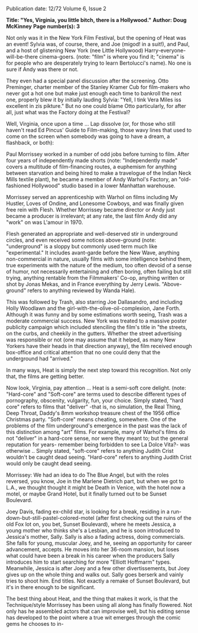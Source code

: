 Publication date: 12/72
Volume 6, Issue 2

**Title: "Yes, Virginia, you little bitch, there is a Hollywood."**
**Author: Doug McKinney**
**Page number(s): 3**

Not only was it in the New York Film Festival, but the opening of Heat was an event! Sylvia was, of course, there, and Joe (migod! in a suit!), and Paul, and a host of glistening New York (nee Little Hollywood) Harry-everyone-will-be-there cinema-goers. (note: "film" is where you find it; "cinema" is for people who are desperately trying to learn Bertolucci's name). No one is sure if Andy was there or not.


They even had a special panel discussion after the screening. Otto Preminger, charter member of the Stanley Kramer Cub for film-makers who never got a hot one but make just enough each time to bankroll the next one, properly blew it by initially lauding Sylvia: "Yell, I tink Vera Miles iss excellent in zis pikture." But no one could blame Otto particularly, for after all, just what was the Factory doing at the Festival?


Well, Virginia, once upon a time ...
Lap dissolve (or, for those who still haven't read Ed Pincus' Guide to Film-making, those wavy lines that used to come on the screen when somebody was going to have a dream, a flashback, or both):


Paul Morrissey worked in a number of odd jobs before turning to film. After four years of independently made shorts (note: "Independently made" covers a multitude of film-financing routes, a euphemism for anything between starvation and being hired to make a travelogue of the Indian Neck Mills textile plant), he became a member of Andy Warhol's Factory, an "old-fashioned Hollywood" studio based in a lower Manhattan warehouse.


Morrissey served an apprenticeship with Warhol on films including My Hustler, Loves of Ondine, and Lonesome Cowboys, and was finally given free rein with Flesh. Whether Morrissey became director or Andy just became a producer is irrelevant; at any rate, the last film Andy did any "work" on was L'amour in 1970.


Flesh generated an appropriate and well-deserved stir in underground circles, and even received some notices above-ground (note: "underground" is a sloppy but commonly used term much like "experimental." It includes avant-garde before the New Wave, anything non-commercial in nature, usually films with some intelligence behind them, true experiments with the nature of the medium, too often devoid of a sense of humor, not necessarily entertaining and often boring, often failing but still trying, anything rentable from the Filmmakers' Co-op, anything written or shot by Jonas Mekas, and in France everything by Jerry Lewis. "Above-ground" refers to anything reviewed by Wanda Hale).


This was followed by Trash, also starring Joe Dallasandro, and including Holly Woodlawn and the girl-with-the-olive-oil-complexion, Jane Forth. Although it was funny and by some estimations worth seeing, Trash was a moderate commercial success. New York was treated to a massive poster publicity campaign which included stenciling the film's title in "the streets, on the curbs, and cheekily in the gutters. Whether the street advertising was responsible or not (one may assume that it helped, as many New Yorkers have their heads in that direction anyway), the film received enough box-office and critical attention that no one could deny that the underground had "arrived."


In many ways, Heat is simply the next step toward this recognition. Not only that, the films are getting better.


Now look, Virginia, pay attention ...
Heat is a semi-soft core delight. (note: "Hard-core" and "Soft-core" are terms used to describe different types of pornography, obscenity, vulgarity, fun, your choice. Simply stated, "hard core" refers to films that "deliver" -that is, no simulation, the Real Thing, Deep Throat, Daddy's 8mm workshop treasure chest of the 1956 office Christmas party. "Soft-core" means cheating, somewhere. One of the problems of the film underground's emergence in the past was the lack of this distinction among "art" films. For example, many of Warhol's films do not "deliver" in a hard-core sense, nor were they meant to; but the general reputation for years- remember being forbidden to see La Dolce Vita?- was otherwise .. Simply stated, "soft-core" refers to anything Judith Crist wouldn't be caught dead seeing. "Hard-core" refers to anything Judith Crist would only be caught dead seeing.


Morrissey: We had an idea to do The Blue Angel, but with the roles reversed, you know, Joe in the Marlene Dietrich part, but when we got to L.A., we thought thought it might be Death in Venice, with the hotel now a motel, or maybe Grand Hotel, but it finally turned out to be Sunset Boulevard.


Joey Davis, fading ex-child star, is looking for a break, residing in a run-down-but-still-pastel-colored-motel (after first checking out the ruins of the old Fox lot on, you bet, Sunset Boulevard), where he meets Jessica, a young mother who thinks she's a Lesbian, and he is soon introduced to Jessica's mother, Sally. Sally is also a fading actress, doing commercials. She falls for young, muscular Joey, and he, seeing an opportunity for career advancement, accepts. He moves into her 36-room mansion, but loses what could have been a break in his career when the producers Sally introduces him to start searching for more "Elliott Hoffmarm" types. Meanwhile, Jessica is after Joey and a few other divertissements, but Joey gives up on the whole thing and walks out. Sally goes berserk and vainly tries to shoot him. End titles. Not exactly a remake of Sunset Boulevard, but it's in there enough to be significant.


The best thing about Heat, and the thing that makes it work, is that the Technique/style Morrissey has been using all along has finally flowered. Not only has he assembled actors that can improvise well, but his editing sense has developed to the point where a true wit emerges through the comic gems he chooses to in-